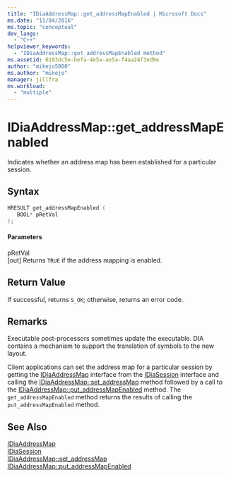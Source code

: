 ```yaml
---
title: "IDiaAddressMap::get_addressMapEnabled | Microsoft Docs"
ms.date: "11/04/2016"
ms.topic: "conceptual"
dev_langs: 
  - "C++"
helpviewer_keywords: 
  - "IDiaAddressMap::get_addressMapEnabled method"
ms.assetid: 6183dc5e-befa-4e5a-ae5a-f4aa24f3ed9e
author: "mikejo5000"
ms.author: "mikejo"
manager: jillfra
ms.workload: 
  - "multiple"
---
```

# IDiaAddressMap::get_addressMapEnabled
Indicates whether an address map has been established for a particular session.  
  
## Syntax  
  
```C++  
HRESULT get_addressMapEnabled (   
   BOOL* pRetVal  
);  
```  
  
#### Parameters  
 pRetVal  
 [out] Returns `TRUE` if the address mapping is enabled.  
  
## Return Value  
 If successful, returns `S_OK`; otherwise, returns an error code.  
  
## Remarks  
 Executable post-processors sometimes update the executable. DIA contains a mechanism to support the translation of symbols to the new layout.  
  
 Client applications can set the address map for a particular session by getting the [IDiaAddressMap](../../debugger/debug-interface-access/idiaaddressmap.md) interface from the [IDiaSession](../../debugger/debug-interface-access/idiasession.md) interface and calling the [IDiaAddressMap::set_addressMap](../../debugger/debug-interface-access/idiaaddressmap-set-addressmap.md) method followed by a call to the [IDiaAddressMap::put_addressMapEnabled](../../debugger/debug-interface-access/idiaaddressmap-put-addressmapenabled.md) method. The `get_addressMapEnabled` method returns the results of calling the `put_addressMapEnabled` method.  
  
## See Also  
 [IDiaAddressMap](../../debugger/debug-interface-access/idiaaddressmap.md)   
 [IDiaSession](../../debugger/debug-interface-access/idiasession.md)   
 [IDiaAddressMap::set_addressMap](../../debugger/debug-interface-access/idiaaddressmap-set-addressmap.md)   
 [IDiaAddressMap::put_addressMapEnabled](../../debugger/debug-interface-access/idiaaddressmap-put-addressmapenabled.md)
